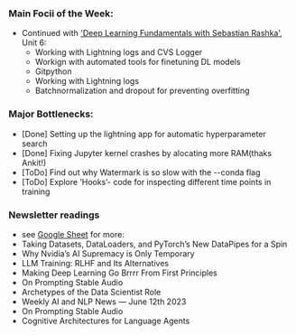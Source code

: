 ### Main Focii of the Week:
- Continued with ['Deep Learning Fundamentals with Sebastian Rashka'](https://github.com/~_fundamentals), Unit 6:
    - Working with Lightning logs and CVS Logger
    - Workign with automated tools for finetuning DL models
    - Gitpython
    - Working with Lightning logs
    - Batchnormalization and dropout for preventing overfitting

### Major Bottlenecks:
- [Done] Setting up the lightning app for automatic hyperparameter search
- [Done] Fixing Jupyter kernel crashes by alocating more RAM(thaks
Ankit!)
- [ToDo] Find out why Watermark is so slow with the --conda flag 
- [ToDo] Explore ‘Hooks’- code for inspecting different time points in training

### Newsletter readings 
- see [Google Sheet](https://docs.google.com/spreadsheets/d/1cq9_SipCVP6hIJWxPT3Hgf_hnUGpQ7iWtLCBcbVFeW4/edit?usp=sharing) for more:
- Taking Datasets, DataLoaders, and PyTorch’s New DataPipes for a Spin
- Why Nvidia’s AI Supremacy is Only Temporary
- LLM Training: RLHF and Its Alternatives
- Making Deep Learning Go Brrrr From First Principles
- On Prompting Stable Audio
- Archetypes of the Data Scientist Role
- Weekly AI and NLP News — June 12th 2023
- On Prompting Stable Audio
- Cognitive Architectures for Language Agents
